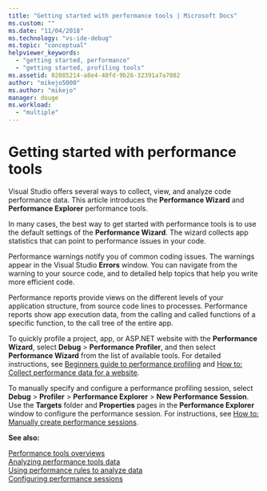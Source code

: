 ```yaml
---
title: "Getting started with performance tools | Microsoft Docs"
ms.custom: ""
ms.date: "11/04/2018"
ms.technology: "vs-ide-debug"
ms.topic: "conceptual"
helpviewer_keywords: 
  - "getting started, performance"
  - "getting started, profiling tools"
ms.assetid: 02085214-a8e4-40fd-9b26-32391a7a7082
author: "mikejo5000"
ms.author: "mikejo"
manager: douge
ms.workload: 
  - "multiple"
---
```

# Getting started with performance tools

Visual Studio offers several ways to collect, view, and analyze code performance data. This article introduces the **Performance Wizard** and **Performance Explorer** performance tools.  

In many cases, the best way to get started with performance tools is to use the default settings of the **Performance Wizard**. The wizard collects app statistics that can point to performance issues in your code.  
  
Performance warnings notify you of common coding issues. The warnings appear in the Visual Studio **Errors** window. You can navigate from the warning to your source code, and to detailed help topics that help you write more efficient code.

Performance reports provide views on the different levels of your application structure, from source code lines to processes. Performance reports show app execution data, from the calling and called functions of a specific function, to the call tree of the entire app.  
  
To quickly profile a project, app, or ASP.NET website with the **Performance Wizard**, select **Debug** > **Performance Profiler**, and then select **Performance Wizard** from the list of available tools. For detailed instructions, see [Beginners guide to performance profiling](../profiling/beginners-guide-to-cpu-sampling.md) and [How to: Collect performance data for a website](../profiling/how-to-collect-performance-data-for-a-web-site.md).  

To manually specify and configure a performance profiling session, select **Debug** > **Profiler** > **Performance Explorer** > **New Performance Session**. Use the **Targets** folder and **Properties** pages in the **Performance Explorer** window to configure the performance session. For instructions, see [How to: Manually create performance sessions](../profiling/how-to-manually-create-performance-sessions.md).  
  
**See also:**
  
 [Performance tools overviews](../profiling/overviews-performance-tools.md)   
 [Analyzing performance tools data](../profiling/analyzing-performance-tools-data.md)   
 [Using performance rules to analyze data](../profiling/using-performance-rules-to-analyze-data.md)   
 [Configuring performance sessions](../profiling/configuring-performance-sessions.md)